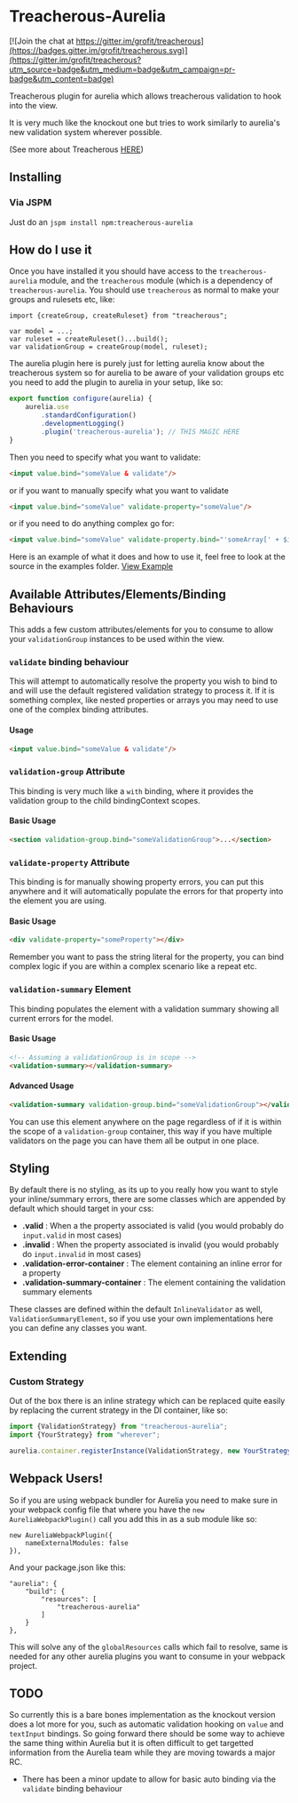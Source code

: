# Treacherous-Aurelia

[![Join the chat at https://gitter.im/grofit/treacherous](https://badges.gitter.im/grofit/treacherous.svg)](https://gitter.im/grofit/treacherous?utm_source=badge&utm_medium=badge&utm_campaign=pr-badge&utm_content=badge)

Treacherous plugin for aurelia which allows treacherous validation to hook into the view.

It is very much like the knockout one but tries to work similarly to aurelia's new validation system 
wherever possible.

(See more about Treacherous [HERE](https://github.com/grofit/treacherous))

## Installing

### Via JSPM

Just do an `jspm install npm:treacherous-aurelia`

## How do I use it

Once you have installed it you should have access to the `treacherous-aurelia` module, and the `treacherous` 
module (which is a dependency of `treacherous-aurelia`. You should use `treacherous` as normal to make 
your groups and rulesets etc, like:

```
import {createGroup, createRuleset} from "treacherous";

var model = ...;
var ruleset = createRuleset()...build();
var validationGroup = createGroup(model, ruleset);
```

The aurelia plugin here is purely just for letting aurelia know about the treacherous system so for aurelia
to be aware of your validation groups etc you need to add the plugin to aurelia in your setup, like so:

```js
export function configure(aurelia) {
    aurelia.use
        .standardConfiguration()
        .developmentLogging()
        .plugin('treacherous-aurelia'); // THIS MAGIC HERE
}
```

Then you need to specify what you want to validate:

```html
<input value.bind="someValue & validate"/>
```

or if you want to manually specify what you want to validate

```html
<input value.bind="someValue" validate-property="someValue"/>
```

or if you need to do anything complex go for:

```html
<input value.bind="someValue" validate-property.bind="'someArray[' + $index + ']'"/>
```

Here is an example of what it does and how to use it, feel free to look at the source in the examples folder.
[View Example](https://rawgithub.com/grofit/treacherous-aurelia/master/examples/index.html)

## Available Attributes/Elements/Binding Behaviours

This adds a few custom attributes/elements for you to consume to allow your `validationGroup` instances to be used within the view.

### `validate` binding behaviour

This will attempt to automatically resolve the property you wish to bind to and will use the default  registered 
validation strategy to process it. If it is something complex, like nested properties or arrays you may need
to use one of the complex binding attributes.

#### Usage
```html
<input value.bind="someValue & validate"/>
```

### `validation-group` Attribute

This binding is very much like a `with` binding, where it provides the validation group to the child bindingContext
scopes.

#### Basic Usage
```html
<section validation-group.bind="someValidationGroup">...</section>
```

### `validate-property` Attribute

This binding is for manually showing property errors, you can put this anywhere and it will automatically populate
the errors for that property into the element you are using.

#### Basic Usage
```html
<div validate-property="someProperty"></div>
```

Remember you want to pass the string literal for the property, you can bind complex logic if you are
within a complex scenario like a repeat etc.

### `validation-summary` Element

This binding populates the element with a validation summary showing all current errors for the model.

#### Basic Usage
```html
<!-- Assuming a validationGroup is in scope -->
<validation-summary></validation-summary>
```

#### Advanced Usage
```html
<validation-summary validation-group.bind="someValidationGroup"></validation-summary>
```

You can use this element anywhere on the page regardless of if it is within the scope of a `validation-group` container, 
this way if you have multiple validators on the page you can have them all be output in one place.

## Styling

By default there is no styling, as its up to you really how you want to style your inline/summary errors, 
there are some classes which are appended by default which should target in your css:

- **.valid** : When a the property associated is valid (you would probably do `input.valid` in most cases) 
- **.invalid** : When the property associated is invalid (you would probably do `input.invalid` in most cases)
- **.validation-error-container** : The element containing an inline error for a property
- **.validation-summary-container** : The element containing the validation summary elements

These classes are defined within the default `InlineValidator` as well, `ValidationSummaryElement`, so if 
you use your own implementations here you can define any classes you want.

## Extending

### Custom Strategy

Out of the box there is an inline strategy which can be replaced quite easily by replacing the current 
strategy in the DI container, like so:

```js
import {ValidationStrategy} from "treacherous-aurelia";
import {YourStrategy} from "wherever";

aurelia.container.registerInstance(ValidationStrategy, new YourStrategy());
```

## Webpack Users!

So if you are using webpack bundler for Aurelia you need to make sure in your webpack config file that 
where you have the `new AureliaWebpackPlugin()` call you add this in as a sub module like so:

```
new AureliaWebpackPlugin({
    nameExternalModules: false
}),
```

And your package.json like this:

```
"aurelia": {
    "build": {
        "resources": [
            "treacherous-aurelia"
        ]
    }
},
```

This will solve any of the `globalResources` calls which fail to resolve, same is needed for any other 
aurelia plugins you want to consume in your webpack project.

## TODO

So currently this is a bare bones implementation as the knockout version does a lot more for you,
such as automatic validation hooking on `value` and `textInput` bindings. So going forward
there should be some way to achieve the same thing within Aurelia but it is often difficult
to get targetted information from the Aurelia team while they are moving towards a major RC.

* There has been a minor update to allow for basic auto binding via the `validate` binding behaviour
